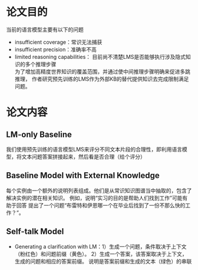 # 论文目的
当前的语言模型主要有以下的问题
- insufficient coverage：常识无法捕获
- insufficient precision：准确率不高
- limited reasoning capabilities： 目前尚不清楚LMS是否能够执行涉及隐式知识的多个推理步骤  
 为了增加高精度世界知识的覆盖范围，并通过使中间推理步骤明确来促进多跳推理， 作者研究预先训练的LMS作为外部KB的替代提供知识去完成限制满足问题。
 # 论文内容
 ## LM-only Baseline
 我们使用预先训练的语言模型LMS来评分不同文本片段的合理性，即利用语言模型，将文本问题答案拼接起来，然后看是否合理（给个评分）
 ## Baseline Model with External Knowledge
  每个实例由一个额外的说明列表组成。他们是从常识知识图谱当中抽取的，包含了解决实例的潜在相关知识。 例如，说明“实习的目的是帮助人们找到工作”可能有助于回答  提出了一个问题“布雷特和伊恩哪一个在毕业后找到了一份不那么快的工作？”。
## Self-talk Model
- Generating a clarification with LM：1）生成一个问题，条件取决于上下文（粉红色）和问题前缀（黄色）。 2）生成一个答案，该答案取决于上下文，生成的问题和相应的答案前缀。 说明是答案前缀和生成的文本（绿色）的串联
